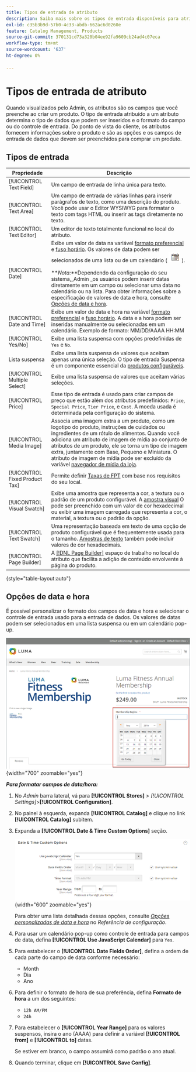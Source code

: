 ```yaml
---
title: Tipos de entrada de atributo
description: Saiba mais sobre os tipos de entrada disponíveis para atributos de produto, que determinam o tipo de dados que podem ser inseridos e o formato do campo ou do controle de entrada.
exl-id: c35b3b9d-57b0-4c33-abdb-662ac6d0260e
feature: Catalog Management, Products
source-git-commit: 370131cd73a320b04ee92fa9609cb24ad4c07eca
workflow-type: tm+mt
source-wordcount: '637'
ht-degree: 0%

---
```


# Tipos de entrada de atributo

Quando visualizados pelo Admin, os atributos são os campos que você preenche ao criar um produto. O tipo de entrada atribuído a um atributo determina o tipo de dados que podem ser inseridos e o formato do campo ou do controle de entrada. Do ponto de vista do cliente, os atributos fornecem informações sobre o produto e são as opções e os campos de entrada de dados que devem ser preenchidos para comprar um produto.

## Tipos de entrada

| Propriedade | Descrição |
|--- |--- |
| [!UICONTROL Text Field] | Um campo de entrada de linha única para texto. |
| [!UICONTROL Text Area] | Um campo de entrada de várias linhas para inserir parágrafos de texto, como uma descrição do produto. Você pode usar o Editor WYSIWYG para formatar o texto com tags HTML ou inserir as tags diretamente no texto. |
| [!UICONTROL Text Editor] | Um editor de texto totalmente funcional no local do atributo. |
| [!UICONTROL Date] | Exibe um valor de data na variável [formato preferencial](#date-and-time-options) e [fuso horário](../getting-started/store-details.md#locale-options). Os valores de data podem ser selecionados de uma lista ou de um calendário ( ![Ícone de calendário](../assets/icon-calendar.png) ). <br/><br/>**_Nota:_**Dependendo da configuração do seu sistema,_Admin _os usuários podem inserir datas diretamente em um campo ou selecionar uma data no calendário ou na lista. Para obter informações sobre a especificação de valores de data e hora, consulte [Opções de data e hora](#date-and-time-options). |
| [!UICONTROL Date and Time] | Exibe um valor de data e hora na variável [formato preferencial](#date-and-time-options) e [fuso horário](../getting-started/store-details.md#locale-options). A data e a hora podem ser inseridas manualmente ou selecionadas em um calendário. Exemplo de formato: MM/DD/AAAA HH:MM |
| [!UICONTROL Yes/No] | Exibe uma lista suspensa com opções predefinidas de `Yes` e `No`. |
| Lista suspensa | Exibe uma lista suspensa de valores que aceitam apenas uma única seleção. O tipo de entrada Suspensa é um componente essencial da [produtos configuráveis](../catalog/product-create-configurable.md). |
| [!UICONTROL Multiple Select] | Exibe uma lista suspensa de valores que aceitam várias seleções. |
| [!UICONTROL Price] | Esse tipo de entrada é usado para criar campos de preço que estão além dos atributos predefinidos: `Price`, `Special Price`, `Tier Price`, e `Cost`. A moeda usada é determinada pela configuração do sistema. |
| [!UICONTROL Media Image] | Associa uma imagem extra a um produto, como um logotipo do produto, instruções de cuidados ou ingredientes de um rótulo de alimentos. Quando você adiciona um atributo de imagem de mídia ao conjunto de atributos de um produto, ele se torna um tipo de imagem extra, juntamente com Base, Pequeno e Miniatura. O atributo de imagem de mídia pode ser excluído da variável [navegador de mídia da loja](catalog-images-video.md#storefront-media-browser). |
| [!UICONTROL Fixed Product Tax] | Permite definir [Taxas de FPT](../stores-purchase/fixed-product-tax.md) com base nos requisitos do seu local. |
| [!UICONTROL Visual Swatch] | Exibe uma amostra que representa a cor, a textura ou o padrão de um produto configurável. A [amostra visual](swatches.md) O pode ser preenchido com um valor de cor hexadecimal ou exibir uma imagem carregada que representa a cor, o material, a textura ou o padrão da opção. |
| [!UICONTROL Text Swatch] | Uma representação baseada em texto de uma opção de produto configurável que é frequentemente usada para o tamanho. [Amostras de texto](swatches.md) também pode incluir valores de cor hexadecimais. |
| [!UICONTROL Page Builder] | A [[!DNL Page Builder]](../page-builder/workspace.md) espaço de trabalho no local do atributo que facilita a adição de conteúdo envolvente à página do produto. |

{style="table-layout:auto"}

## Opções de data e hora

É possível personalizar o formato dos campos de data e hora e selecionar o controle de entrada usado para a entrada de dados. Os valores de datas podem ser selecionados em uma lista suspensa ou em um calendário pop-up.

![Exemplo - calendário pop-up da loja](./assets/storefront-popup-calendar.png){width="700" zoomable="yes"}

**_Para formatar campos de data/hora:_**

1. No _Admin_ barra lateral, vá para **[!UICONTROL Stores]** > _[!UICONTROL Settings]_>**[!UICONTROL Configuration]**.

1. No painel à esquerda, expanda **[!UICONTROL Catalog]** e clique no link **[!UICONTROL Catalog]** subitem.

1. Expanda a **[!UICONTROL Date & Time Custom Options]** seção.

   ![Configuração do catálogo - opções de data e hora](../configuration-reference/catalog/assets/catalog-date-time-custom-options.png){width="600" zoomable="yes"}

   Para obter uma lista detalhada dessas opções, consulte [_Opções personalizadas de data e hora_](../configuration-reference/catalog/catalog.md) no _Referência de configuração_.

1. Para usar um calendário pop-up como controle de entrada para campos de data, defina **[!UICONTROL Use JavaScript Calendar]** para `Yes`.

1. Para estabelecer o **[!UICONTROL Date Fields Order]**, defina a ordem de cada parte do campo de data conforme necessário:

   - Month
   - Dia
   - Ano

1. Para definir o formato de hora de sua preferência, defina **Formato de hora** a um dos seguintes:

   - `12h AM/PM`
   - `24h`

1. Para estabelecer o **[!UICONTROL Year Range]** para os valores suspensos, insira o ano (AAAA) para definir a variável **[!UICONTROL from]** e **[!UICONTROL to]** datas.

   Se estiver em branco, o campo assumirá como padrão o ano atual.

1. Quando terminar, clique em **[!UICONTROL Save Config]**.
